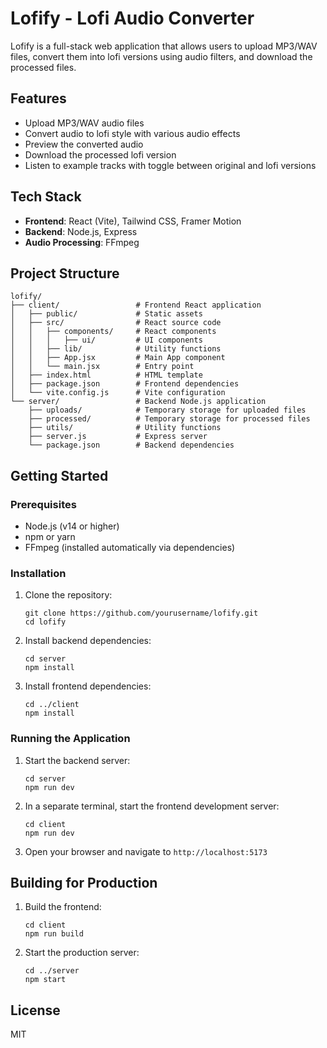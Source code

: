 # Lofify - Lofi Audio Converter

Lofify is a full-stack web application that allows users to upload MP3/WAV files, convert them into lofi versions using audio filters, and download the processed files.

## Features

- Upload MP3/WAV audio files
- Convert audio to lofi style with various audio effects
- Preview the converted audio
- Download the processed lofi version
- Listen to example tracks with toggle between original and lofi versions

## Tech Stack

- **Frontend**: React (Vite), Tailwind CSS, Framer Motion
- **Backend**: Node.js, Express
- **Audio Processing**: FFmpeg

## Project Structure

```
lofify/
├── client/                 # Frontend React application
│   ├── public/             # Static assets
│   ├── src/                # React source code
│   │   ├── components/     # React components
│   │   │   ├── ui/         # UI components
│   │   ├── lib/            # Utility functions
│   │   ├── App.jsx         # Main App component
│   │   └── main.jsx        # Entry point
│   ├── index.html          # HTML template
│   ├── package.json        # Frontend dependencies
│   └── vite.config.js      # Vite configuration
└── server/                 # Backend Node.js application
    ├── uploads/            # Temporary storage for uploaded files
    ├── processed/          # Temporary storage for processed files
    ├── utils/              # Utility functions
    ├── server.js           # Express server
    └── package.json        # Backend dependencies
```

## Getting Started

### Prerequisites

- Node.js (v14 or higher)
- npm or yarn
- FFmpeg (installed automatically via dependencies)

### Installation

1. Clone the repository:
   ```
   git clone https://github.com/yourusername/lofify.git
   cd lofify
   ```

2. Install backend dependencies:
   ```
   cd server
   npm install
   ```

3. Install frontend dependencies:
   ```
   cd ../client
   npm install
   ```

### Running the Application

1. Start the backend server:
   ```
   cd server
   npm run dev
   ```

2. In a separate terminal, start the frontend development server:
   ```
   cd client
   npm run dev
   ```

3. Open your browser and navigate to `http://localhost:5173`

## Building for Production

1. Build the frontend:
   ```
   cd client
   npm run build
   ```

2. Start the production server:
   ```
   cd ../server
   npm start
   ```

## License

MIT
